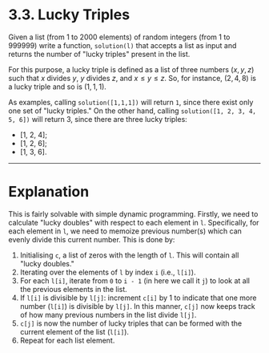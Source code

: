 # 3.3. Lucky Triples

Given a list (from 1 to 2000 elements) of random integers (from 1 to 999999) write a function, `solution(l)` that accepts a list as input and returns the number of "lucky triples" present in the list.

For this purpose, a lucky triple is defined as a list of three numbers $(x,y,z)$ such that $x$ divides $y$, $y$ divides $z$, and $x≤y≤z$. So, for instance, $(2,4,8)$ is a lucky triple and so is $(1,1,1)$. 

As examples, calling `solution([1,1,1])` will return `1`, since there exist only one set of "lucky triples." On the other hand, calling `solution([1, 2, 3, 4, 5, 6])` will return 3, since there are three lucky triples:
* [1, 2, 4];
* [1, 2, 6];
* [1, 3, 6].

---

# Explanation

This is fairly solvable with simple dynamic programming. Firstly, we need to calculate "lucky doubles" with respect to each element in `l`. Specifically, for each element in `l`, we need to memoize previous number(s) which can evenly divide this current number. This is done by:
1. Initialising `c`, a list of zeros with the length of `l`. This will contain all "lucky doubles."
2. Iterating over the elements of `l` by index `i` (i.e., `l[i]`).
3. For each `l[i]`, iterate from `0` to `i - 1` (in here we call it `j`) to look at all the previous elements in the list.
4. If `l[i]` is divisible by `l[j]`: increment `c[i]` by 1 to indicate that one more number (`l[i]`) is divisible by `l[j]`. In this manner, `c[j]` now keeps track of how many previous numbers in the list divide `l[j]`.
5. `c[j]` is now the number of lucky triples that can be formed with the current element of the list (`l[i]`).
6. Repeat for each list element. 